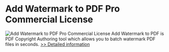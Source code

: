 # Add Watermark to PDF Pro Commercial License
![Add Watermark to PDF Pro Commercial License](https://mycommerce.akamaized.net/api/pimages/P300989167/BIG/300989167.PNG)
Add Watermark to PDF is PDF Copyright Authoring tool which allows you to batch watermark PDF files in seconds.
[>> Detailed information](https://secure.shareit.com/shareit/product.html?productid=300989167&affiliateid=200057808)